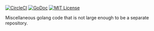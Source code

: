 [![CircleCI](https://circleci.com/gh/peter-edge/go-pkg/tree/master.png)](https://circleci.com/gh/peter-edge/go-pkg/tree/master)
[![GoDoc](http://img.shields.io/badge/GoDoc-Reference-blue.svg)](https://godoc.org/go.pedge.io/pkg)
[![MIT License](http://img.shields.io/badge/License-MIT-blue.svg)](https://github.com/peter-edge/go-pkg/blob/master/LICENSE)

Miscellaneous golang code that is not large enough to be a separate repository.
